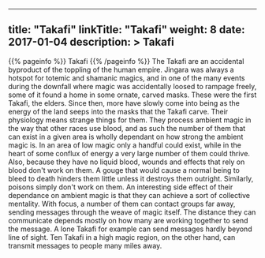 
---
title: "Takafi"
linkTitle: "Takafi"
weight: 8
date: 2017-01-04
description: >
 Takafi
---

{{% pageinfo %}}
Takafi
{{% /pageinfo %}}
The Takafi are an accidental byproduct of the toppling of the human empire. Jingara was always a hotspot for totemic and shamanic magics, and in one of the many events during the downfall where magic was accidentally loosed to rampage freely, some of it found a home in some ornate, carved masks. These were the first Takafi, the elders. Since then, more have slowly come into being as the energy of the land seeps into the masks that the Takafi carve.  Their physiology means strange things for them. They process ambient magic in the way that other races use blood, and as such the number of them that can exist in a given area is wholly dependant on how strong the ambient magic is. In an area of low magic only a handful could exist, while in the heart of some conflux of energy a very large number of them could thrive. Also, because they have no liquid blood, wounds and effects that rely on blood don't work on them. A gouge that would cause a normal being to bleed to death hinders them little unless it destroys them outright. Similarly, poisons simply don't work on them.  An interesting side effect of their dependance on ambient magic is that they can achieve a sort of collective mentality. With focus, a number of them can contact groups far away, sending messages through the weave of magic itself. The distance they can communicate depends mostly on how many are working together to send the message. A lone Takafi for example can send messages hardly beyond line of sight. Ten Takafi in a high magic region, on the other hand, can transmit messages to people many miles away.
